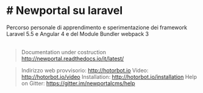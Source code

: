 <h1># Newportal su laravel</h1>
Percorso personale di apprendimento e sperimentazione dei framework Laravel 5.5 e Angular 4 e
del Module Bundler webpack 3<br /><br />

>Documentation under costruction http://newportal.readthedocs.io/it/latest/

>Indirizzo web provvisorio: http://hotorbot.io
>Video: http://hotorbot.io/video
>Installation: http://hotorbot.io/installation
>Help on Gitter: https://gitter.im/newportalcms/help
